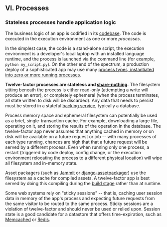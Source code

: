 ## VI. Processes
### Stateless processes handle application logic

The business logic of an app is codified in its [codebase](/codebase).  The code is executed in the execution environment as one or more *processes*.

In the simplest case, the code is a stand-alone script, the execution environment is a developer's local laptop with an installed language runtime, and the process is launched via the command line (for example, `python my_script.py`).  On the other end of the spectrum, a production deploy of a sophisticated app may use many [process types, instantiated into zero or more running processes](/concurrency).

**Twelve-factor processes are stateless and [share-nothing](http://en.wikipedia.org/wiki/Shared_nothing_architecture).**  The filesystem sitting beneath the process is either read-only (attempting a write will produce an error), or completely ephemeral (when the process terminates, all state written to disk will be discarded).  Any data that needs to persist must be stored in a stateful [backing service](/backing-services), typically a database.

Process memory space and ephemeral filesystem can potentially be used as a brief, single-transaction cache.  For example, downloading a large file, operating on it, and storing the results of the operation in the database.  The twelve-factor app never assumes that anything cached in memory or on disk will be available on a future request or job -- with many processes of each type running, chances are high that that a future request will be served by a different process.  Even when running only one process, a restart (triggered by code deploy, config change, or the execution environment relocating the process to a different physical location) will wipe all filesystem and in-memory state.

Asset packagers (such as [Jammit](http://documentcloud.github.com/jammit/) or [django-assetpackager](http://code.google.com/p/django-assetpackager/)) use the filesystem as a cache for compiled assets.  A twelve-factor app is best served by doing this compiling during the [build stage](/build-release-run) rather than at runtime.

Some web systems rely on "sticky sessions" -- that is, caching user session data in memory of the app's process and expecting future requests from the same visitor to be routed to the same process.  Sticky sessions are a violation of twelve-factor and should never be used or relied upon.  Session state is a good candidate for a datastore that offers time-expiration, such as [Memcached](http://memcached.org/) or [Redis](http://redis.io/).

